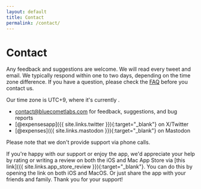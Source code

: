 ```yaml
---
layout: default
title: Contact
permalink: /contact/
---
```


<script>
function updateTime() {
    const now = new Date();
    // Get the current time in milliseconds since the Unix Epoch
    const utcTime = now.getTime() + (now.getTimezoneOffset() * 60000);
    // Adjust for UTC+9
    const timeZoneOffset = 9 * 60 * 60000; // 9 hours in milliseconds
    const localTime = new Date(utcTime + timeZoneOffset);
    // Format the time as HH:MM
    const hours = String(localTime.getHours()).padStart(2, '0');
    const minutes = String(localTime.getMinutes()).padStart(2, '0');
    // Display the time
    document.getElementById('currentTime').textContent = `${hours}:${minutes}`;
}
// Update the time every second
setInterval(updateTime, 1000);
</script>

# Contact

Any feedback and suggestions are welcome. We will read every tweet and email. We typically respond within one to two days, depending on the time zone difference. If you have a question, please check the [FAQ](/faq/) before you contact us.

Our time zone is UTC+9, where it's currently <strong><span id="currentTime"></span></strong>.

- [contact@bluecometlabs.com](mailto:contact@bluecometlabs.com) for feedback, suggestions, and bug reports
- [@expensesapp]({{ site.links.twitter }}){:target="_blank"} on X/Twitter
- [@expenses]({{ site.links.mastodon }}){:target="_blank"} on Mastodon

Please note that we don't provide support via phone calls.

If you're happy with our support or enjoy the app, we'd appreciate your help by rating or writing a review on both the iOS and Mac App Store via [this link]({{ site.links.app_store_review }}){:target="_blank"}. You can do this by opening the link on both iOS and MacOS. Or just share the app with your friends and family. Thank you for your support!
